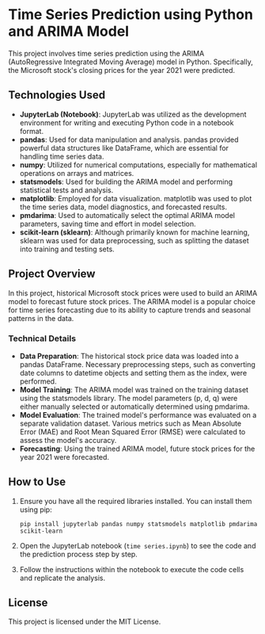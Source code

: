 # Time Series Prediction using Python and ARIMA Model

This project involves time series prediction using the ARIMA (AutoRegressive Integrated Moving Average) model in Python. Specifically, the Microsoft stock's closing prices for the year 2021 were predicted.

## Technologies Used

- **JupyterLab (Notebook)**: JupyterLab was utilized as the development environment for writing and executing Python code in a notebook format.
- **pandas**: Used for data manipulation and analysis. pandas provided powerful data structures like DataFrame, which are essential for handling time series data.
- **numpy**: Utilized for numerical computations, especially for mathematical operations on arrays and matrices.
- **statsmodels**: Used for building the ARIMA model and performing statistical tests and analysis.
- **matplotlib**: Employed for data visualization. matplotlib was used to plot the time series data, model diagnostics, and forecasted results.
- **pmdarima**: Used to automatically select the optimal ARIMA model parameters, saving time and effort in model selection.
- **scikit-learn (sklearn)**: Although primarily known for machine learning, sklearn was used for data preprocessing, such as splitting the dataset into training and testing sets.

## Project Overview

In this project, historical Microsoft stock prices were used to build an ARIMA model to forecast future stock prices. The ARIMA model is a popular choice for time series forecasting due to its ability to capture trends and seasonal patterns in the data.

### Technical Details

- **Data Preparation**: The historical stock price data was loaded into a pandas DataFrame. Necessary preprocessing steps, such as converting date columns to datetime objects and setting them as the index, were performed.
- **Model Training**: The ARIMA model was trained on the training dataset using the statsmodels library. The model parameters (p, d, q) were either manually selected or automatically determined using pmdarima.
- **Model Evaluation**: The trained model's performance was evaluated on a separate validation dataset. Various metrics such as Mean Absolute Error (MAE) and Root Mean Squared Error (RMSE) were calculated to assess the model's accuracy.
- **Forecasting**: Using the trained ARIMA model, future stock prices for the year 2021 were forecasted.
  
## How to Use

1. Ensure you have all the required libraries installed. You can install them using pip:

    ```
    pip install jupyterlab pandas numpy statsmodels matplotlib pmdarima scikit-learn
    ```

2. Open the JupyterLab notebook (`time series.ipynb`) to see the code and the prediction process step by step.

3. Follow the instructions within the notebook to execute the code cells and replicate the analysis.

## License

This project is licensed under the MIT License.
